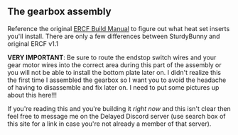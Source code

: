 
## The gearbox assembly
Reference the original [ERCF Build Manual](https://github.com/EtteGit/EnragedRabbitProject/blob/main/Documentation/ERCF_Manual.pdf) to figure out what heat set inserts you'll install. There are only a few differences between SturdyBunny and original ERCF v1.1

**VERY IMPORTANT**: Be sure to route the endstop switch wires and your gear motor wires into the correct area during this part of the assembly or you will not be able to install the bottom plate later on. I didn't realize this the first time I assembled the gearbox so I want you to avoid the headache of having to disassemble and fix later on. I need to put some pictures up about this here!!!

If you're reading this and you're building it *right now* and this isn't clear then feel free to message me on the Delayed Discord server (use search box of this site for a link in case you're not already a member of that server).


